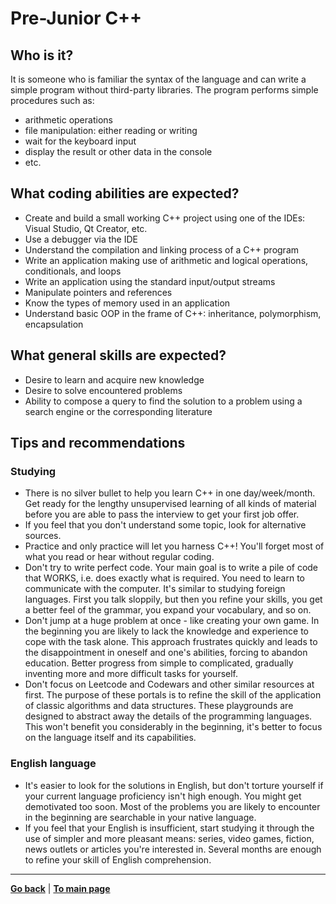 # Pre-Junior C++

## Who is it?

It is someone who is familiar the syntax of the language and can write a simple program without third-party libraries. The program performs simple procedures such as:
- arithmetic operations
- file manipulation: either reading or writing
- wait for the keyboard input
- display the result or other data in the console
- etc.

## What coding abilities are expected?

- Create and build a small working C++ project using one of the IDEs: Visual Studio, Qt Creator, etc.
- Use a debugger via the IDE
- Understand the compilation and linking process of a C++ program
- Write an application making use of arithmetic and logical operations, conditionals, and loops
- Write an application using the standard input/output streams
- Manipulate pointers and references
- Know the types of memory used in an application
- Understand basic OOP in the frame of C++: inheritance, polymorphism, encapsulation 

## What general skills are expected?

- Desire to learn and acquire new knowledge
- Desire to solve encountered problems
- Ability to compose a query to find the solution to a problem using a search engine or the corresponding literature

## Tips and recommendations

### Studying

- There is no silver bullet to help you learn C++ in one day/week/month. Get ready for the lengthy unsupervised learning of all kinds of material before you are able to pass the interview to get your first job offer.
- If you feel that you don't understand some topic, look for alternative sources.
- Practice and only practice will let you harness C++! You'll forget most of what you read or hear without regular coding.
- Don't try to write perfect code. Your main goal is to write a pile of code that WORKS, i.e. does exactly what is required. You need to learn to communicate with the computer. It's similar to studying foreign languages. First you talk sloppily, but then you refine your skills, you get a better feel of the grammar, you expand your vocabulary, and so on.
- Don't jump at a huge problem at once - like creating your own game. In the beginning you are likely to lack the knowledge and experience to cope with the task alone. This approach frustrates quickly and leads to the disappointment in oneself and one's abilities, forcing to abandon education. Better progress from simple to complicated, gradually inventing more and more difficult tasks for yourself.
- Don't focus on Leetcode and Codewars and other similar resources at first. The purpose of these portals is to refine the skill of the application of classic algorithms and data structures. These playgrounds are designed to abstract away the details of the programming languages. This won't benefit you considerably in the beginning, it's better to focus on the language itself and its capabilities.

### English language

- It's easier to look for the solutions in English, but don't torture yourself if your current language proficiency isn't high enough. You might get demotivated too soon. Most of the problems you are likely to encounter in the beginning are searchable in your native language.
- If you feel that your English is insufficient, start studying it through the use of simpler and more pleasant means: series, video games, fiction, news outlets or articles you're interested in. Several months are enough to refine your skill of English comprehension.

---

[**Go back**](Overview.md) | [**To main page**](../../README.md)
